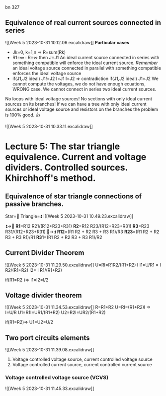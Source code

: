 bn 327

## Equivalence of real current sources connected in series
![[Week 5 2023-10-31 10.12.06.excalidraw]]
**Particular cases**
* Jk=0, k=1,n => R=sum(Rk)
* R1=∞ : R=∞ 
	then J=J1
An ideal current source connected in series with something compatible will enforce the ideal current source.
*Remember* an ideal voltage source connected in parallel with something compatible enforces the ideal voltage source
* if(J1,J2 ideal) J1!=J2
	I=J1
	I=J2
	=> contradiction
	if(J1,J2 ideal) J1=J2
	We cannot compute the voltages, we do not have enough ecuations, WRONG case.
	We cannot connect in series two ideal current sources.

No loops with ideal voltage sources!
No sections with only ideal current sources on its branches!
If we can have a tree with only ideal current sources or ideal voltage source and resistors on the branches the problem is 100% good. 👍 

![[Week 5 2023-10-31 10.33.11.excalidraw]]

# Lecture 5: The star triangle equivalence. Current and voltage dividers. Controlled sources. Khirchhoff's method.

## Equivalence of star triangle connections of passive branches.
Star=🔼
Triangle=⏫️
![[Week 5 2023-10-31 10.49.23.excalidraw]]

⏫️->🔼
	**R1**=R12 R21/(R12+R23+R31)
	**R2**=R12 R23/(R12+R23+R31)
	**R3**=R23 R31/(R12+R23+R31)
🔼->⏫️
	**R12**=(R1 R2 + R2 R3 + R3 R1)/R3
	**R23**=(R1 R2 + R2 R3 + R3 R1)/R1
	**R31**=(R1 R2 + R2 R3 + R3 R1)/R2

## Current Divider Theorem
![[Week 5 2023-10-31 11.29.50.excalidraw]]
U=RI=R1R2/(R1+R2) I 
I1=U/R1 = I R2/(R1+R2)
I2= I R1/(R1+R2)

if(R1=R2 )=>
	I1=I2=I/2

## Voltage divider theorem
![[Week 5 2023-10-31 11.34.53.excalidraw]]
R=R1+R2
U=RI=(R1+R2)I =>
	I=U/R
U1=R1I=UR1/(R1+R2)
U2=R2I=UR2/(R1+R2)

if(R1=R2)=>
	U1=U2=U/2

## Two port circuits elements
![[Week 5 2023-10-31 11.39.08.excalidraw]]
1) Voltage controlled voltage source, current controlled voltage source
2) Voltage controlled current source, current controlled current source

### Voltage controlled voltage source (VCVS)
![[Week 5 2023-10-31 11.45.33.excalidraw]]